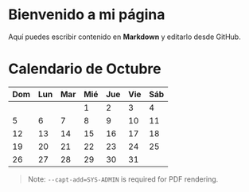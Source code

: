 # Bienvenido a mi página
Aquí puedes escribir contenido en **Markdown** y editarlo desde GitHub.

# Calendario de Octubre

| Dom | Lun | Mar | Mié | Jue | Vie | Sáb |
| --- | --- | --- | --- | --- | --- | --- |
|     |     |     | 1   | 2   | 3   | 4   |
| 5   | 6   | 7   | 8   | 9   | 10  | 11  |
| 12  | 13  | 14  | 15  | 16  | 17  | 18  |
| 19  | 20  | 21  | 22  | 23  | 24  | 25  |
| 26  | 27  | 28  | 29  | 30  | 31  |     |

> Note: `--capt-add=SYS-ADMIN` is required for PDF rendering.
